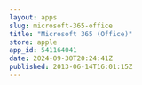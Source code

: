 ```yaml
---
layout: apps
slug: microsoft-365-office
title: "Microsoft 365 (Office)"
store: apple
app_id: 541164041
date: 2024-09-30T20:24:41Z
published: 2013-06-14T16:01:15Z
---
```

